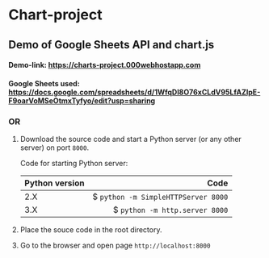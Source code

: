 # Chart-project
Demo of Google Sheets API and chart.js
------------------------------------------------------------------------------------------------------------------------------------
#### Demo-link: <https://charts-project.000webhostapp.com>

#### Google Sheets used: <https://docs.google.com/spreadsheets/d/1WfqDI8O76xCLdV95LfAZlpE-F9oarVoMSeOtmxTyfyo/edit?usp=sharing>

### OR

1. Download the source code and start a Python server (or any other server) on port `8000`.

   Code for starting Python server:
   
   | Python version        | Code                                |
   | --------------------- |------------------------------------:|
   | 2.X                   | $ `python -m SimpleHTTPServer 8000` |
   | 3.X                   | $ `python -m http.server 8000`      |
   
2. Place the souce code in the root directory.
3. Go to the browser and open page `http://localhost:8000`
